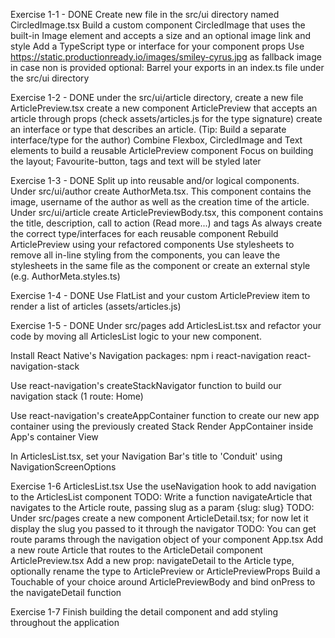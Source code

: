 Exercise 1-1 - DONE
Create new file in the src/ui directory named CircledImage.tsx
Build a custom component CircledImage that uses the built-in Image element and accepts a size and an optional image link and style
Add a TypeScript type or interface for your component props
Use https://static.productionready.io/images/smiley-cyrus.jpg as fallback image in case non is provided
optional: Barrel your exports in an index.ts file under the src/ui directory

Exercise 1-2 - DONE
under the src/ui/article directory, create a new file ArticlePreview.tsx
create a new component ArticlePreview that accepts an article through props (check assets/articles.js for the type signature)
create an interface or type that describes an article. (Tip: Build a separate interface/type for the author)
Combine Flexbox, CircledImage and Text elements to build a reusable ArticlePreview component
Focus on building the layout; Favourite-button, tags and text will be styled later

Exercise 1-3 - DONE
Split up into reusable and/or logical components.
Under src/ui/author create AuthorMeta.tsx.
This component contains the image, username of the author as well as the creation time of the article.
Under src/ui/article create ArticlePreviewBody.tsx, this component contains the title, description, call to action (Read more...) and tags
As always create the correct type/interfaces for each reusable component
Rebuild ArticlePreview using your refactored components
Use stylesheets to remove all in-line styling from the components, you can leave the stylesheets in the same file as the component or create an external style (e.g. AuthorMeta.styles.ts)

Exercise 1-4 - DONE
Use FlatList and your custom ArticlePreview item to render a list of articles (assets/articles.js)

Exercise 1-5 - DONE
Under src/pages add ArticlesList.tsx and refactor your code by moving all ArticlesList logic to your new component.

Install React Native's Navigation packages: npm i react-navigation react-navigation-stack

Use react-navigation's createStackNavigator function to build our navigation stack (1 route: Home)

Use react-navigation's createAppContainer function to create our new app container using the previously created Stack
Render AppContainer inside App's container View

In ArticlesList.tsx, set your Navigation Bar's title to 'Conduit' using NavigationScreenOptions

Exercise 1-6
ArticlesList.tsx
Use the useNavigation hook to add navigation to the ArticlesList component
TODO: Write a function navigateArticle that navigates to the Article route, passing slug as a param {slug: slug}
TODO: Under src/pages create a new component ArticleDetail.tsx; for now let it display the slug you passed to it through the navigator
TODO: You can get route params through the navigation object of your component
App.tsx
Add a new route Article that routes to the ArticleDetail component
ArticlePreview.tsx
Add a new prop: navigateDetail to the Article type, optionally rename the type to ArticlePreview or ArticlePreviewProps
Build a Touchable of your choice around ArticlePreviewBody and bind onPress to the navigateDetail function

Exercise 1-7
Finish building the detail component and add styling throughout the application
